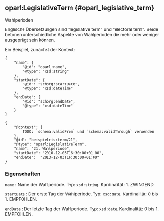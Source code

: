 oparl:LegislativeTerm {#oparl_legislative_term}
---------------------

Wahlperioden

Englische Übersetzungen sind "legislative term" und "electoral term".
Beide betonen unterschiedliche Aspekte von Wahlperioden
die mehr oder weniger ausgeprägt sein können.

Ein Beispiel, zunächst der Kontext:


~~~~~  {#legislative_term_ex1 .json}
{
    "name": {
        "@id": "oparl:name",
        "@type": "xsd:string"
    },
    "startDate": {
        "@id": "schorg:startDate",
        "@type": "xsd:dateTime"
    },
    "endDate": {
        "@id": "schorg:endDate",
        "@type": "xsd:dateTime"
    }   
}
~~~~~


~~~~~  {#legislative_term_ex2 .json}
{
    "@context": {
        TODO: `schema:validFrom` und `schema:validThrough` verwenden
    },
    "@id": "beispielris:term/21",
    "@type": "oparl:LegislativeTerm",
    "name": "21. Wahlperiode",
    "startDate": "2010-12-03T16:30:00+01:00",
    "endDate":  "2013-12-03T16:30:00+01:00"
}
~~~~~

### Eigenschaften

`name`
:   Name der Wahlperiode.
    Typ: `xsd:string`.
    Kardinalität: 1.
    ZWINGEND.

`startDate`
:   Der erste Tag der Wahlperiode.
    Typ: `xsd:date`.
    Kardinalität: 0 bis 1.
    EMPFOHLEN.

`endDate`
:   Der letzte Tag der Wahlperiode.
    Typ: `xsd:date`.
    Kardinalität: 0 bis 1.
    EMPFOHLEN.

